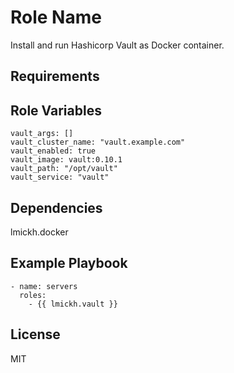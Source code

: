 Role Name
=========

Install and run Hashicorp Vault as Docker container.

Requirements
------------


Role Variables
--------------

```
vault_args: []
vault_cluster_name: "vault.example.com"
vault_enabled: true
vault_image: vault:0.10.1
vault_path: "/opt/vault"
vault_service: "vault"
```

Dependencies
------------

lmickh.docker

Example Playbook
----------------

    - name: servers
      roles:
        - {{ lmickh.vault }}

License
-------

MIT

